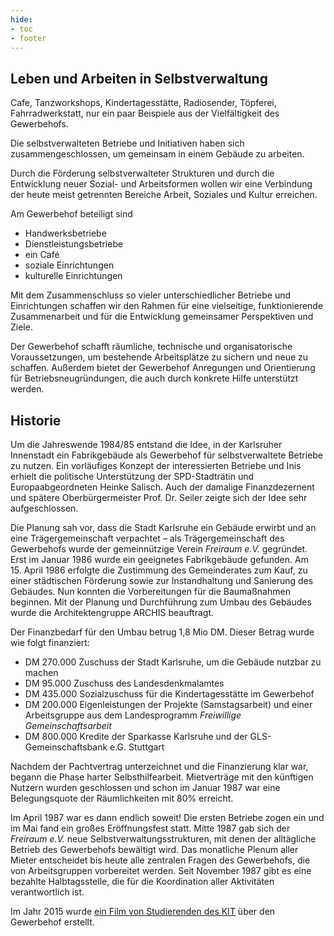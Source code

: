 ```yaml
---
hide:
- toc
- footer
---
```


## Leben und Arbeiten in Selbstverwaltung

Cafe, Tanzworkshops, Kindertagesstätte, Radiosender, Töpferei, Fahrradwerkstatt, nur ein paar Beispiele aus der Vielfältigkeit des Gewerbehofs.

Die selbstverwalteten Betriebe und Initiativen haben sich zusammengeschlossen, um gemeinsam in einem Gebäude zu arbeiten.

Durch die Förderung selbstverwalteter Strukturen und durch die Entwicklung neuer Sozial- und Arbeitsformen wollen wir eine Verbindung der heute meist getrennten Bereiche Arbeit, Soziales und Kultur erreichen.

Am Gewerbehof beteiligt sind

* Handwerksbetriebe
* Dienstleistungsbetriebe
* ein Café
* soziale Einrichtungen
* kulturelle Einrichtungen

Mit dem Zusammenschluss so vieler unterschiedlicher Betriebe und Einrichtungen schaffen wir den Rahmen für eine vielseitige, funktionierende Zusammenarbeit und für die Entwicklung gemeinsamer Perspektiven und Ziele.

Der Gewerbehof schafft räumliche, technische und organisatorische Voraussetzungen, um bestehende Arbeitsplätze zu sichern und neue zu schaffen. Außerdem bietet der Gewerbehof Anregungen und Orientierung für Betriebsneugründungen, die auch durch konkrete Hilfe unterstützt werden.

## Historie

Um die Jahreswende 1984/85 entstand die Idee, in der Karlsruher Innenstadt ein Fabrikgebäude als Gewerbehof für selbstverwaltete Betriebe zu nutzen. Ein vorläufiges Konzept der interessierten Betriebe und Inis erhielt die politische Unterstützung der SPD-Stadträtin und Europaabgeordneten Heinke Salisch. Auch der damalige Finanzdezernent und spätere Oberbürgermeister Prof. Dr. Seiler zeigte sich der Idee sehr aufgeschlossen.

Die Planung sah vor, dass die Stadt Karlsruhe ein Gebäude erwirbt und an eine Trägergemeinschaft verpachtet – als Trägergemeinschaft des Gewerbehofs wurde der gemeinnützige Verein _Freiraum e.V._ gegründet. Erst im Januar&nbsp;1986 wurde ein geeignetes Fabrikgebäude gefunden. Am 15.&nbsp;April&nbsp;1986 erfolgte die Zustimmung des Gemeinderates zum Kauf, zu einer städtischen Förderung sowie zur Instandhaltung und Sanierung des Gebäudes. Nun konnten die Vorbereitungen für die Baumaßnahmen beginnen. Mit der Planung und Durchführung zum Umbau des Gebäudes wurde die Architektengruppe ARCHIS beauftragt.

Der Finanzbedarf für den Umbau betrug 1,8 Mio DM. Dieser Betrag wurde wie folgt finanziert:

* DM 270.000 Zuschuss der Stadt Karlsruhe, um die Gebäude nutzbar zu machen
* DM 95.000 Zuschuss des Landesdenkmalamtes
* DM 435.000 Sozialzuschuss für die Kindertagesstätte im Gewerbehof
* DM 200.000 Eigenleistungen der Projekte (Samstagsarbeit) und einer Arbeitsgruppe aus dem Landesprogramm _Freiwillige Gemeinschaftsarbeit_
* DM 800.000 Kredite der Sparkasse Karlsruhe und der GLS-Gemeinschaftsbank e.G. Stuttgart

Nachdem der Pachtvertrag unterzeichnet und die Finanzierung klar war, begann die Phase harter Selbsthilfearbeit. Mietverträge mit den künftigen Nutzern wurden geschlossen und schon im Januar 1987 war eine Belegungsquote der Räumlichkeiten mit 80% erreicht.

Im April 1987 war es dann endlich soweit! Die ersten Betriebe zogen ein und im Mai fand ein großes Eröffnungsfest statt. Mitte 1987 gab sich der _Freiraum e.V._ neue Selbstverwaltungsstrukturen, mit denen der alltägliche Betrieb des Gewerbehofs bewältigt wird. Das monatliche Plenum aller Mieter entscheidet bis heute alle zentralen Fragen des Gewerbehofs, die von Arbeitsgruppen vorbereitet werden. Seit November 1987 gibt es eine bezahlte Halbtagsstelle, die für die Koordination aller Aktivitäten verantwortlich ist.

Im Jahr 2015 wurde [ein Film von Studierenden des KIT](https://www.youtube.com/watch?v=lo-UYAYpjoU) über den Gewerbehof erstellt.
